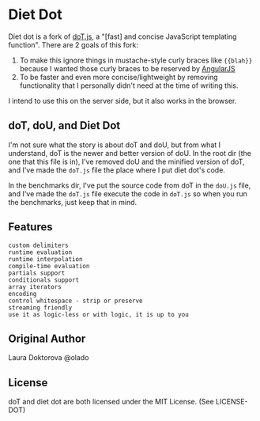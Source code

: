 # Diet Dot
Diet dot is a fork of [doT.js](https://github.com/olado/doT), a "[fast] and concise JavaScript templating function".
There are 2 goals of this fork:

1. To make this ignore things in mustache-style curly braces like `{{blah}}` because I wanted those curly braces to be reserved by [AngularJS](http://angularjs.org/)
2. To be faster and even more concise/lightweight by removing functionality that I personally didn't need at the time of writing this.

I intend to use this on the server side, but it also works in the browser.

## doT, doU, and Diet Dot
I'm not sure what the story is about doT and doU, but from what I understand, doT is the newer and better version of doU.
In the root dir (the one that this file is in), I've removed doU and the minified version of doT, and I've made the `doT.js` file the place where I put diet dot's code.

In the benchmarks dir, I've put the source code from doT in the `doU.js` file, and I've made the `doT.js` file execute the code in `doT.js` so when you run the benchmarks, just keep that in mind.

## Features
    custom delimiters
    runtime evaluation
    runtime interpolation
    compile-time evaluation
    partials support
    conditionals support
    array iterators
    encoding
    control whitespace - strip or preserve
    streaming friendly
    use it as logic-less or with logic, it is up to you

## Original Author
Laura Doktorova @olado

## License
doT and diet dot are both licensed under the MIT License. (See LICENSE-DOT)
